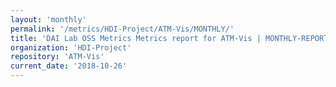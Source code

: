 ```yaml
---
layout: 'monthly'
permalink: '/metrics/HDI-Project/ATM-Vis/MONTHLY/'
title: 'DAI Lab OSS Metrics Metrics report for ATM-Vis | MONTHLY-REPORT-2018-10-26'
organization: 'HDI-Project'
repository: 'ATM-Vis'
current_date: '2018-10-26'
---
```

